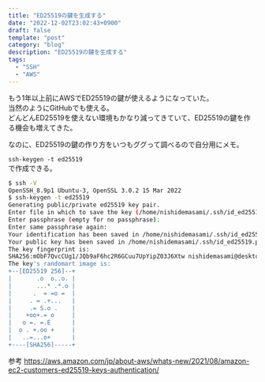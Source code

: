 ```yaml
---
title: "ED25519の鍵を生成する"
date: "2022-12-02T23:02:43+0900"
draft: false
template: "post"
category: "blog"
description: "ED25519の鍵を生成する"
tags:
  - "SSH"
  - "AWS"
---
```


もう1年以上前にAWSでED25519の鍵が使えるようになっていた。  
当然のようにGitHubでも使える。  
どんどんED25519を使えない環境もかなり減ってきていて、ED25519の鍵を作る機会も増えてきた。

なのに、ED25519の鍵の作り方をいつもググって調べるので自分用にメモ。

`ssh-keygen -t ed25519`  
で作成できる。  

```bash
$ ssh -V
OpenSSH_8.9p1 Ubuntu-3, OpenSSL 3.0.2 15 Mar 2022
$ ssh-keygen -t ed25519
Generating public/private ed25519 key pair.
Enter file in which to save the key (/home/nishidemasami/.ssh/id_ed25519):
Enter passphrase (empty for no passphrase):
Enter same passphrase again:
Your identification has been saved in /home/nishidemasami/.ssh/id_ed25519
Your public key has been saved in /home/nishidemasami/.ssh/id_ed25519.pub
The key fingerprint is:
SHA256:mObF7QvcCUg1/JQb9aF6hc2R6GCuu7UpYipZ03J6Xtw nishidemasami@desktop-nishidemasami
The key's randomart image is:
+--[ED25519 256]--+
|       .o  o..o. |
|       ...* .*.o |
|      .  = =o =  |
|     . = .+...   |
|     .= S.o .    |
|    +oo+.= o     |
|   o =. =.E      |
|  o . +.oo +     |
|   ..=...o+      |
+----[SHA256]-----+
```

参考
<https://aws.amazon.com/jp/about-aws/whats-new/2021/08/amazon-ec2-customers-ed25519-keys-authentication/>